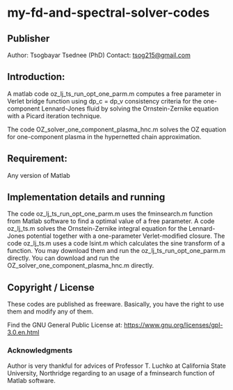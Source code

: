 # my-fd-and-spectral-solver-codes

## Publisher
Author: Tsogbayar Tsednee (PhD)
Contact: tsog215@gmail.com

## Introduction:

A matlab code oz_lj_ts_run_opt_one_parm.m computes a free parameter in Verlet bridge function using dp_c = dp_v consistency criteria for the one-component Lennard-Jones fluid by solving the Ornstein-Zernike equation with a Picard iteration technique.

The code OZ_solver_one_component_plasma_hnc.m solves the OZ equation for one-component plasma in the hypernetted chain approximation.

## Requirement:
Any version of Matlab

## Implementation details and running

The code oz_lj_ts_run_opt_one_parm.m uses the fminsearch.m function from Matlab software to find a optimal value of a free parameter. A code oz_lj_ts.m solves the Ornstein-Zernike integral equation for the Lennard-Jones potential together with a one-parameter Verlet-modified closure. The code oz_lj_ts.m  uses a code lsint.m which calculates the sine transform of a function.
You may download them and run the oz_lj_ts_run_opt_one_parm.m directly. You can download and run the OZ_solver_one_component_plasma_hnc.m directly.

## Copyright / License

These codes are published as freeware. Basically, you have the right to use them and modify any of them.

Find the GNU General Public License at:
https://www.gnu.org/licenses/gpl-3.0.en.html

### Acknowledgments
Author is very thankful for advices of Professor T. Luchko at California State University, Northridge regarding to an usage of a fminsearch function of Matlab software.

